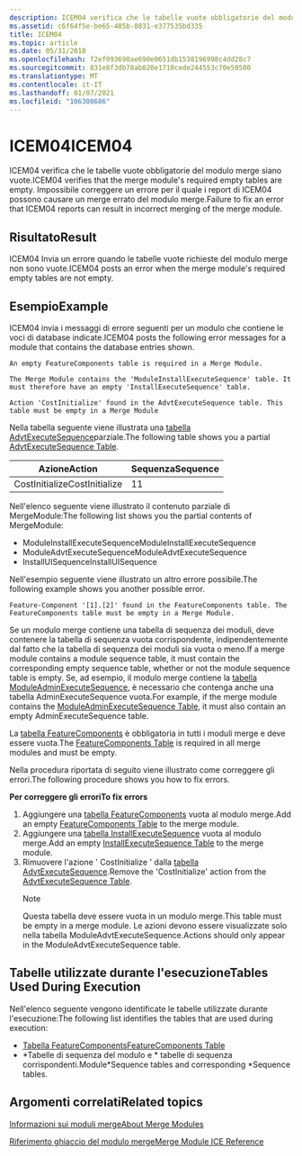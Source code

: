 ```yaml
---
description: ICEM04 verifica che le tabelle vuote obbligatorie del modulo merge siano vuote. Impossibile correggere un errore per il quale i report di ICEM04 possono causare un merge errato del modulo merge.
ms.assetid: c6f64f5e-be65-485b-8831-e377535bd335
title: ICEM04
ms.topic: article
ms.date: 05/31/2018
ms.openlocfilehash: f2ef993690ae690e0651db1538196998c4dd28c7
ms.sourcegitcommit: 831e8f3db78ab820e1710cede244553c70e50500
ms.translationtype: MT
ms.contentlocale: it-IT
ms.lasthandoff: 01/07/2021
ms.locfileid: "106308686"
---
```

# <a name="icem04"></a><span data-ttu-id="32c70-104">ICEM04</span><span class="sxs-lookup"><span data-stu-id="32c70-104">ICEM04</span></span>

<span data-ttu-id="32c70-105">ICEM04 verifica che le tabelle vuote obbligatorie del modulo merge siano vuote.</span><span class="sxs-lookup"><span data-stu-id="32c70-105">ICEM04 verifies that the merge module's required empty tables are empty.</span></span> <span data-ttu-id="32c70-106">Impossibile correggere un errore per il quale i report di ICEM04 possono causare un merge errato del modulo merge.</span><span class="sxs-lookup"><span data-stu-id="32c70-106">Failure to fix an error that ICEM04 reports can result in incorrect merging of the merge module.</span></span>

## <a name="result"></a><span data-ttu-id="32c70-107">Risultato</span><span class="sxs-lookup"><span data-stu-id="32c70-107">Result</span></span>

<span data-ttu-id="32c70-108">ICEM04 Invia un errore quando le tabelle vuote richieste del modulo merge non sono vuote.</span><span class="sxs-lookup"><span data-stu-id="32c70-108">ICEM04 posts an error when the merge module's required empty tables are not empty.</span></span>

## <a name="example"></a><span data-ttu-id="32c70-109">Esempio</span><span class="sxs-lookup"><span data-stu-id="32c70-109">Example</span></span>

<span data-ttu-id="32c70-110">ICEM04 invia i messaggi di errore seguenti per un modulo che contiene le voci di database indicate.</span><span class="sxs-lookup"><span data-stu-id="32c70-110">ICEM04 posts the following error messages for a module that contains the database entries shown.</span></span>

``` syntax
An empty FeatureComponents table is required in a Merge Module.

The Merge Module contains the 'ModuleInstallExecuteSequence' table. It 
must therefore have an empty 'InstallExecuteSequence' table.

Action 'CostInitialize' found in the AdvtExecuteSequence table. This 
table must be empty in a Merge Module
```

<span data-ttu-id="32c70-111">Nella tabella seguente viene illustrata una [tabella AdvtExecuteSequence](advtexecutesequence-table.md)parziale.</span><span class="sxs-lookup"><span data-stu-id="32c70-111">The following table shows you a partial [AdvtExecuteSequence Table](advtexecutesequence-table.md).</span></span>



| <span data-ttu-id="32c70-112">Azione</span><span class="sxs-lookup"><span data-stu-id="32c70-112">Action</span></span>         | <span data-ttu-id="32c70-113">Sequenza</span><span class="sxs-lookup"><span data-stu-id="32c70-113">Sequence</span></span> |
|----------------|----------|
| <span data-ttu-id="32c70-114">CostInitialize</span><span class="sxs-lookup"><span data-stu-id="32c70-114">CostInitialize</span></span> | <span data-ttu-id="32c70-115">1</span><span class="sxs-lookup"><span data-stu-id="32c70-115">1</span></span>        |



 

<span data-ttu-id="32c70-116">Nell'elenco seguente viene illustrato il contenuto parziale di MergeModule:</span><span class="sxs-lookup"><span data-stu-id="32c70-116">The following list shows you the partial contents of MergeModule:</span></span>

-   <span data-ttu-id="32c70-117">ModuleInstallExecuteSequence</span><span class="sxs-lookup"><span data-stu-id="32c70-117">ModuleInstallExecuteSequence</span></span>
-   <span data-ttu-id="32c70-118">ModuleAdvtExecuteSequence</span><span class="sxs-lookup"><span data-stu-id="32c70-118">ModuleAdvtExecuteSequence</span></span>
-   <span data-ttu-id="32c70-119">InstallUISequence</span><span class="sxs-lookup"><span data-stu-id="32c70-119">InstallUISequence</span></span>

<span data-ttu-id="32c70-120">Nell'esempio seguente viene illustrato un altro errore possibile.</span><span class="sxs-lookup"><span data-stu-id="32c70-120">The following example shows you another possible error.</span></span>

``` syntax
Feature-Component '[1].[2]' found in the FeatureComponents table. The 
FeatureComponents table must be empty in a Merge Module.
```

<span data-ttu-id="32c70-121">Se un modulo merge contiene una tabella di sequenza dei moduli, deve contenere la tabella di sequenza vuota corrispondente, indipendentemente dal fatto che la tabella di sequenza dei moduli sia vuota o meno.</span><span class="sxs-lookup"><span data-stu-id="32c70-121">If a merge module contains a module sequence table, it must contain the corresponding empty sequence table, whether or not the module sequence table is empty.</span></span> <span data-ttu-id="32c70-122">Se, ad esempio, il modulo merge contiene la [tabella ModuleAdminExecuteSequence](moduleadminexecutesequence-table.md), è necessario che contenga anche una tabella AdminExecuteSequence vuota.</span><span class="sxs-lookup"><span data-stu-id="32c70-122">For example, if the merge module contains the [ModuleAdminExecuteSequence Table](moduleadminexecutesequence-table.md), it must also contain an empty AdminExecuteSequence table.</span></span>

<span data-ttu-id="32c70-123">La [tabella FeatureComponents](featurecomponents-table.md) è obbligatoria in tutti i moduli merge e deve essere vuota.</span><span class="sxs-lookup"><span data-stu-id="32c70-123">The [FeatureComponents Table](featurecomponents-table.md) is required in all merge modules and must be empty.</span></span>

<span data-ttu-id="32c70-124">Nella procedura riportata di seguito viene illustrato come correggere gli errori.</span><span class="sxs-lookup"><span data-stu-id="32c70-124">The following procedure shows you how to fix errors.</span></span>

<span data-ttu-id="32c70-125">**Per correggere gli errori**</span><span class="sxs-lookup"><span data-stu-id="32c70-125">**To fix errors**</span></span>

1.  <span data-ttu-id="32c70-126">Aggiungere una [tabella FeatureComponents](featurecomponents-table.md) vuota al modulo merge.</span><span class="sxs-lookup"><span data-stu-id="32c70-126">Add an empty [FeatureComponents Table](featurecomponents-table.md) to the merge module.</span></span>
2.  <span data-ttu-id="32c70-127">Aggiungere una [tabella InstallExecuteSequence](installexecutesequence-table.md) vuota al modulo merge.</span><span class="sxs-lookup"><span data-stu-id="32c70-127">Add an empty [InstallExecuteSequence Table](installexecutesequence-table.md) to the merge module.</span></span>
3.  <span data-ttu-id="32c70-128">Rimuovere l'azione ' CostInitialize ' dalla [tabella AdvtExecuteSequence](advtexecutesequence-table.md).</span><span class="sxs-lookup"><span data-stu-id="32c70-128">Remove the 'CostInitialize' action from the [AdvtExecuteSequence Table](advtexecutesequence-table.md).</span></span>
    > [!Note]  
    > <span data-ttu-id="32c70-129">Questa tabella deve essere vuota in un modulo merge.</span><span class="sxs-lookup"><span data-stu-id="32c70-129">This table must be empty in a merge module.</span></span> <span data-ttu-id="32c70-130">Le azioni devono essere visualizzate solo nella tabella ModuleAdvtExecuteSequence.</span><span class="sxs-lookup"><span data-stu-id="32c70-130">Actions should only appear in the ModuleAdvtExecuteSequence table.</span></span>

     

## <a name="tables-used-during-execution"></a><span data-ttu-id="32c70-131">Tabelle utilizzate durante l'esecuzione</span><span class="sxs-lookup"><span data-stu-id="32c70-131">Tables Used During Execution</span></span>

<span data-ttu-id="32c70-132">Nell'elenco seguente vengono identificate le tabelle utilizzate durante l'esecuzione:</span><span class="sxs-lookup"><span data-stu-id="32c70-132">The following list identifies the tables that are used during execution:</span></span>

-   [<span data-ttu-id="32c70-133">Tabella FeatureComponents</span><span class="sxs-lookup"><span data-stu-id="32c70-133">FeatureComponents Table</span></span>](featurecomponents-table.md)
-   <span data-ttu-id="32c70-134">\*Tabelle di sequenza del modulo e \* tabelle di sequenza corrispondenti.</span><span class="sxs-lookup"><span data-stu-id="32c70-134">Module\*Sequence tables and corresponding \*Sequence tables.</span></span>

## <a name="related-topics"></a><span data-ttu-id="32c70-135">Argomenti correlati</span><span class="sxs-lookup"><span data-stu-id="32c70-135">Related topics</span></span>

<dl> <dt>

[<span data-ttu-id="32c70-136">Informazioni sui moduli merge</span><span class="sxs-lookup"><span data-stu-id="32c70-136">About Merge Modules</span></span>](about-merge-modules.md)
</dt> <dt>

[<span data-ttu-id="32c70-137">Riferimento ghiaccio del modulo merge</span><span class="sxs-lookup"><span data-stu-id="32c70-137">Merge Module ICE Reference</span></span>](merge-module-ice-reference.md)
</dt> </dl>

 

 



